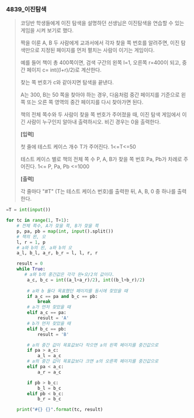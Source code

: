 ### 4839_이진탐색

> 코딩반 학생들에게 이진 탐색을 설명하던 선생님은 이진탐색을 연습할 수 있는 게임을 시켜 보기로 했다.
>
> 짝을 이룬 A, B 두 사람에게 교과서에서 각자 찾을 쪽 번호를 알려주면, 이진 탐색만으로 지정된 페이지를 먼저 펼치는 사람이 이기는 게임이다.
>
> 예를 들어 책이 총 400쪽이면, 검색 구간의 왼쪽 l=1, 오른쪽 r=400이 되고, 중간 페이지 c= int((l+r)/2)로 계산한다.
>
> 찾는 쪽 번호가 c와 같아지면 탐색을 끝낸다.
>
> A는 300, B는 50 쪽을 찾아야 하는 경우, 다음처럼 중간 페이지를 기준으로 왼쪽 또는 오른 쪽 영역의 중간 페이지를 다시 찾아가면 된다.
>
> 책의 전체 쪽수와 두 사람이 찾을 쪽 번호가 주어졌을 때, 이진 탐색 게임에서 이긴 사람이 누구인지 알아내 출력하시오. 비긴 경우는 0을 출력한다.
>
>  
>  
>
> **[입력]**
>  
>
> 첫 줄에 테스트 케이스 개수 T가 주어진다. 1<=T<=50
>  
>
> 테스트 케이스 별로 책의 전체 쪽 수 P, A, B가 찾을 쪽 번호 Pa, Pb가 차례로 주어진다. 1<= P, Pa, Pb <=1000
>  
>
> **[출력]**
>  
>
> 각 줄마다 "#T" (T는 테스트 케이스 번호)를 출력한 뒤, A, B, 0 중 하나를 출력한다.



```python
=T = int(input())

for tc in range(1, T+1):
    # 전체 쪽수, A가 찾을 쪽, B가 찾을 쪽
    p, pa, pb = map(int, input().split())
    # 책의 왼, 오
    l, r = 1, p
    # a와 b의 왼, a와 b의 오
    a_l, b_l, a_r, b_r = l, l, r, r

    result = 0
    while True:
	   # a와 b의 중간값은 각각 왼+오/2의 값이다.
        a_c, b_c = int((a_l+a_r)/2), int((b_l+b_r)/2)
	    
        # a와 b 둘다 목표했던 페이지를 동시에 찾았을 때
        if a_c == pa and b_c == pb:
            break
        # a가 먼저 찾았을 때
        elif a_c == pa:
            result = 'A'
        # b가 먼저 찾았을 때
        elif b_c == pb:
            result = 'B'

        # a의 중간 값이 목표값보다 작으면 a의 왼쪽 페이지를 중간값으로
        if pa > a_c:
            a_l = a_c
        # a의 중간 값이 목표값보다 크면 a의 오른쪽 페이지를 중간값으로
        elif pa < a_c:
            a_r = a_c

        if pb > b_c:
            b_l = b_c
        elif pb < b_c:
            b_r = b_c

    print("#{} {}".format(tc, result)
```

